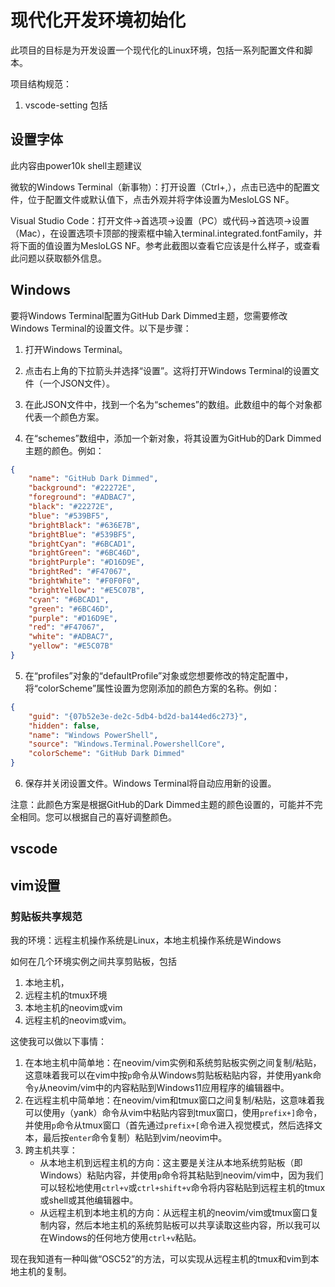 # 现代化开发环境初始化

此项目的目标是为开发设置一个现代化的Linux环境，包括一系列配置文件和脚本。

项目结构规范：
1. vscode-setting 包括

## 设置字体

此内容由power10k shell主题建议

微软的Windows Terminal（新事物）：打开设置（Ctrl+,），点击已选中的配置文件，位于配置文件或默认值下，点击外观并将字体设置为MesloLGS NF。

Visual Studio Code：打开文件→首选项→设置（PC）或代码→首选项→设置（Mac），在设置选项卡顶部的搜索框中输入terminal.integrated.fontFamily，并将下面的值设置为MesloLGS NF。参考此截图以查看它应该是什么样子，或查看此问题以获取额外信息。

## Windows

要将Windows Terminal配置为GitHub Dark Dimmed主题，您需要修改Windows Terminal的设置文件。以下是步骤：

1. 打开Windows Terminal。

2. 点击右上角的下拉箭头并选择“设置”。这将打开Windows Terminal的设置文件（一个JSON文件）。

3. 在此JSON文件中，找到一个名为“schemes”的数组。此数组中的每个对象都代表一个颜色方案。

4. 在“schemes”数组中，添加一个新对象，将其设置为GitHub的Dark Dimmed主题的颜色。例如：

```json
{
    "name": "GitHub Dark Dimmed",
    "background": "#22272E",
    "foreground": "#ADBAC7",
    "black": "#22272E",
    "blue": "#539BF5",
    "brightBlack": "#636E7B",
    "brightBlue": "#539BF5",
    "brightCyan": "#6BCAD1",
    "brightGreen": "#6BC46D",
    "brightPurple": "#D16D9E",
    "brightRed": "#F47067",
    "brightWhite": "#F0F0F0",
    "brightYellow": "#E5C07B",
    "cyan": "#6BCAD1",
    "green": "#6BC46D",
    "purple": "#D16D9E",
    "red": "#F47067",
    "white": "#ADBAC7",
    "yellow": "#E5C07B"
}
```

5. 在“profiles”对象的“defaultProfile”对象或您想要修改的特定配置中，将“colorScheme”属性设置为您刚添加的颜色方案的名称。例如：

```json
{
    "guid": "{07b52e3e-de2c-5db4-bd2d-ba144ed6c273}",
    "hidden": false,
    "name": "Windows PowerShell",
    "source": "Windows.Terminal.PowershellCore",
    "colorScheme": "GitHub Dark Dimmed"
}
```

6. 保存并关闭设置文件。Windows Terminal将自动应用新的设置。

注意：此颜色方案是根据GitHub的Dark Dimmed主题的颜色设置的，可能并不完全相同。您可以根据自己的喜好调整颜色。

## vscode

## vim设置

### 剪贴板共享规范

我的环境：远程主机操作系统是Linux，本地主机操作系统是Windows

如何在几个环境实例之间共享剪贴板，包括
1. 本地主机，
2. 远程主机的tmux环境
3. 本地主机的neovim或vim
3. 远程主机的neovim或vim。

这使我可以做以下事情：
1. 在本地主机中简单地：在neovim/vim实例和系统剪贴板实例之间复制/粘贴，这意味着我可以在vim中按`p`命令从Windows剪贴板粘贴内容，并使用yank命令`y`从neovim/vim中的内容粘贴到Windows11应用程序的编辑器中。
2. 在远程主机中简单地：在neovim/vim和tmux窗口之间复制/粘贴，这意味着我可以使用`y`（yank）命令从vim中粘贴内容到tmux窗口，使用`prefix+]`命令，并使用`p`命令从tmux窗口（首先通过`prefix+[`命令进入视觉模式，然后选择文本，最后按`enter`命令复制）粘贴到vim/neovim中。
3. 跨主机共享：
    - 从本地主机到远程主机的方向：这主要是关注从本地系统剪贴板（即Windows）粘贴内容，并使用`p`命令将其粘贴到neovim/vim中，因为我们可以轻松地使用`ctrl+v`或`ctrl+shift+v`命令将内容粘贴到远程主机的tmux或shell或其他编辑器中。
    - 从远程主机到本地主机的方向：从远程主机的neovim/vim或tmux窗口复制内容，然后本地主机的系统剪贴板可以共享读取这些内容，所以我可以在Windows的任何地方使用`ctrl+v`粘贴。

现在我知道有一种叫做“OSC52”的方法，可以实现从远程主机的tmux和vim到本地主机的复制。
